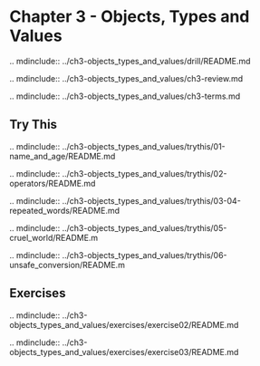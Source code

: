 # Chapter 3 - Objects, Types and Values

.. mdinclude:: ../ch3-objects_types_and_values/drill/README.md

.. mdinclude:: ../ch3-objects_types_and_values/ch3-review.md

.. mdinclude:: ../ch3-objects_types_and_values/ch3-terms.md



## Try This

.. mdinclude:: ../ch3-objects_types_and_values/trythis/01-name_and_age/README.md

.. mdinclude:: ../ch3-objects_types_and_values/trythis/02-operators/README.md

.. mdinclude:: ../ch3-objects_types_and_values/trythis/03-04-repeated_words/README.md

.. mdinclude:: ../ch3-objects_types_and_values/trythis/05-cruel_world/README.m

.. mdinclude:: ../ch3-objects_types_and_values/trythis/06-unsafe_conversion/README.m


## Exercises

.. mdinclude:: ../ch3-objects_types_and_values/exercises/exercise02/README.md

.. mdinclude:: ../ch3-objects_types_and_values/exercises/exercise03/README.md

